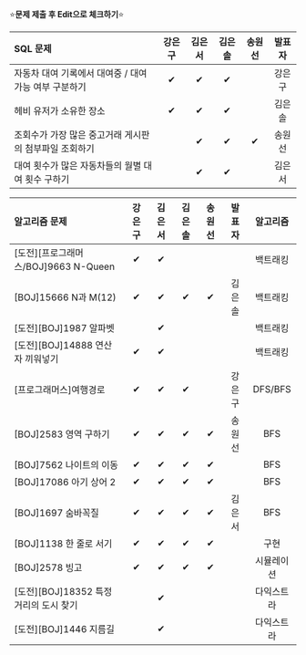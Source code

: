 ⭐**문제 제출 후 Edit으로 체크하기**⭐

|SQL 문제                                               |강은구|김은서|김은솔|송원선|발표자|
|:------------------------------------------------------|:----:|:----:|:----:|:----:|:-----:|
|자동차 대여 기록에서 대여중 / 대여 가능 여부 구분하기      |   ✔ |  ✔   |  ✔  |      | 강은구 |
|헤비 유저가 소유한 장소                                  | ✔   |   ✔  |  ✔  |      | 김은솔 |
|조회수가 가장 많은 중고거래 게시판의 첨부파일 조회하기     |      |   ✔  |   ✔  |  ✔    | 송원선 |
|대여 횟수가 많은 자동차들의 월별 대여 횟수 구하기          |      |   ✔  |  ✔  |      | 김은서 |

|알고리즘 문제                              |강은구|김은서|김은솔|송원선|발표자|알고리즘|
|:------------------------------------------|:----:|:----:|:----:|:----:|:----:|:------:|
|[도전][프로그래머스/BOJ]9663 N-Queen       |  ✔   |  ✔   |      |      |      |백트래킹|
|[BOJ]15666 N과 M(12)                      |  ✔  |  ✔   |   ✔ |   ✔   | 김은솔|백트래킹|
|[도전][BOJ]1987 알파벳                     |      | ✔   |      |      |      |백트래킹|
|[도전][BOJ]14888 연산자 끼워넣기           |  ✔  |  ✔  |      |      |      |백트래킹|
|[프로그래머스]여행경로                     |  ✔   |  ✔  |  ✔  |      | 강은구| DFS/BFS |
|[BOJ]2583 영역 구하기                      |  ✔  |  ✔  |  ✔   |   ✔   | 송원선| BFS |
|[BOJ]7562 나이트의 이동                    |  ✔  |  ✔  |   ✔  |   ✔  |      | BFS |
|[BOJ]17086 아기 상어 2                     |  ✔  |  ✔  |  ✔   |  ✔    |      | BFS |
|[BOJ]1697 숨바꼭질                         |  ✔  |  ✔  |  ✔   |  ✔    | 김은서| BFS |
|[BOJ]1138 한 줄로 서기                     |  ✔  |  ✔  |  ✔    |   ✔   |      | 구현 |
|[BOJ]2578 빙고                             |  ✔  |  ✔  |  ✔    |    ✔  |      | 시뮬레이션 |
|[도전][BOJ]18352 특정 거리의 도시 찾기       |      |  ✔  |      |      |      | 다익스트라 |
|[도전][BOJ]1446 지름길                      |      |  ✔  |      |      |      | 다익스트라 |
